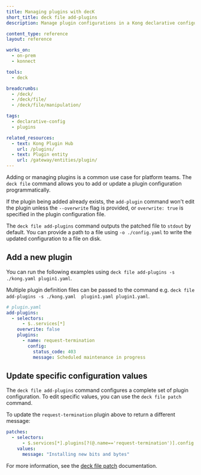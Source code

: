 ```yaml
---
title: Managing plugins with decK
short_title: deck file add-plugins
description: Manage plugin configurations in a Kong declarative configuration file.

content_type: reference
layout: reference

works_on:
  - on-prem
  - konnect

tools:
  - deck

breadcrumbs:
  - /deck/
  - /deck/file/
  - /deck/file/manipulation/

tags:
  - declarative-config
  - plugins

related_resources:
  - text: Kong Plugin Hub
    url: /plugins/
  - text: Plugin entity
    url: /gateway/entities/plugin/
---
```


Adding or managing plugins is a common use case for platform teams. The `deck file` command allows you to add or update a plugin configuration programmatically.

If the plugin being added already exists, the `add-plugin` command won't edit the plugin unless the `--overwrite` flag is provided, or `overwrite: true` is specified in the plugin configuration file.

The `deck file add-plugins` command outputs the patched file to `stdout` by default. You can provide a path to a file using `-o ./config.yaml` to write the updated configuration to a file on disk.

## Add a new plugin

You can run the following examples using `deck file add-plugins -s ./kong.yaml plugin1.yaml`.

Multiple plugin definition files can be passed to the command e.g. `deck file add-plugins -s ./kong.yaml  plugin1.yaml plugin1.yaml`.

```yaml
# plugin.yaml
add-plugins:
  - selectors:
      - $..services[*]
    overwrite: false
    plugins:
      - name: request-termination
        config:
          status_code: 403
          message: Scheduled maintenance in progress
```

## Update specific configuration values

The `deck file add-plugins` command configures a complete set of plugin configuration. To edit specific values, you can use the `deck file patch` command.

To update the `request-termination` plugin above to return a different message:

```yaml
patches:
  - selectors:
      - $.services[*].plugins[?(@.name=='request-termination')].config
    values:
      message: "Installing new bits and bytes"
```

For more information, see the [deck file patch](/deck/file/manipulation/patch/) documentation.
